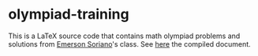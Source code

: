 # olympiad-training

This is a LaTeX source code that contains math olympiad problems and solutions
from [Emerson Soriano](https://www.facebook.com/emerson.sorianoperez)'s class.
See [here](problemset.pdf) the compiled document.
